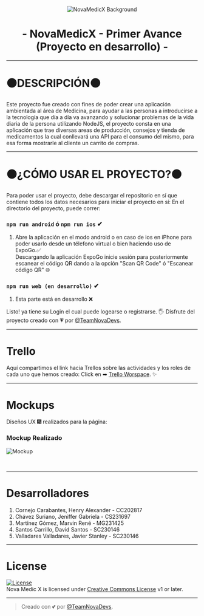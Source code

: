 <p align="center">
  <img src="https://c1.wallpaperflare.com/preview/767/442/400/stethoscope-medical-health-doctor.jpg" alt="NovaMedicX Background">
</p>
<h1 align="center">
  <b>- NovaMedicX - Primer Avance (Proyecto en desarrollo) -</b>
</h1>

---

# ⚫DESCRIPCIÓN⚫
Este proyecto fue creado con fines de poder crear una aplicación ambientada al área de Medicina, para ayudar a las personas a introducirse a la tecnología que día a día va avanzando y solucionar problemas de la vida diaria de la persona utilizando NodeJS, el proyecto consta en una aplicación que trae diversas areas de producción, consejos y tienda de medicamentos la cual conllevará una API para el consumo del mismo, para esa forma mostrarle al cliente un carrito de compras.

---

# ⚫¿CÓMO USAR EL PROYECTO?⚫
Para poder usar el proyecto, debe descargar el repositorio en sí que contiene todos los datos necesarios para iniciar el proyecto en sí:
En el directorio del proyecto, puede correr:

### `npm run android` ó `npm run ios` ✔
1. Abre la aplicación en el modo android o en caso de ios en iPhone para poder usarlo desde un télefono virtual o bien haciendo uso de ExpoGo.✅<br> 
Descargando la aplicación ExpoGo inicie sesión para posteriormente escanear el código QR dando a la opción "Scan QR Code" ó "Escanear código QR" 🌐

### `npm run web (en desarrollo)` ✔

1. Esta parte está en desarrollo ❌

Listo! ya tiene su Login el cual puede logearse o registrarse. 🖐️
Disfrute del proyecto creado con 💗 por [@TeamNovaDevs](https://github.com/Alec-HCC/NovaMedicX).

---

# Trello
Aquí compartimos el link hacia Trellos sobre las actividades y los roles de cada uno que hemos creado:
Click en ➡ [Trello Worspace](https://trello.com/b/KiC7MuAk/primer-avance). ✨

---

# Mockups
Diseños UX 🎆 realizados para la página:

<p align="center">
  <h3>Mockup Realizado</h3>
  <img src="https://trello.com/1/cards/66010a0dc435b32a1ec11d03/attachments/66010a228ce43cdcbd9a23d3/previews/66010a238ce43cdcbd9a244f/download/mock.jpeg"
  alt="Mockup">
</p>
<br>

---

# Desarrolladores

1. Cornejo Carabantes, Henry Alexander - CC202817
2. Chávez Suriano, Jeniffer Gabriela - CS231697
3. Martínez Gómez, Marvin René - MG231425
4. Santos Carrillo, David Santos - SC230146
5. Valladares Valladares, Javier Stanley - SC230146

---

# License
[![License](https://blogs.iadb.org/conocimiento-abierto/wp-content/uploads/sites/10/2014/06/creative-commons.jpg)](LICENSE)   
Nova Medic X is licensed under [Creative Commons License](https://creativecommons.org/publicdomain/zero/1.0/deed.es) v1 or later.

---

> Creado con 💕 por [@TeamNovaDevs](https://github.com/Alec-HCC/NovaMedicX).

